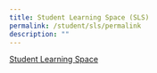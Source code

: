 ```yaml
---
title: Student Learning Space (SLS)
permalink: /student/sls/permalink
description: ""
---
```

[Student Learning Space](https://vle.learning.moe.edu.sg/login)